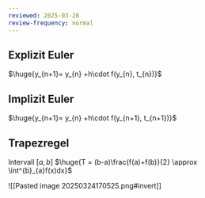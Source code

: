 ```yaml
---
reviewed: 2025-03-28
review-frequency: normal
---
```


## Explizit Euler
$\huge{y_{n+1}= y_{n} +h\cdot f(y_{n}, t_{n})}$

## Implizit Euler
$\huge{y_{n+1}= y_{n} +h\cdot f(y_{n+1}, t_{n+1})}$


## Trapezregel
Intervall $[a, b]$
$\huge{T = (b-a)\frac{f(a)+f(b)}{2} \approx \int^{b}_{a}f(x)dx}$



![[Pasted image 20250324170525.png#invert]]
